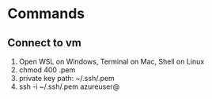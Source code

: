 # Commands

## Connect to vm

1. Open WSL on Windows, Terminal on Mac, Shell on Linux
2. chmod 400 <keyname>.pem
3. private key path: ~/.ssh/<keyname>.pem
4. ssh -i ~/.ssh/<keyname>.pem azureuser@<ip address>